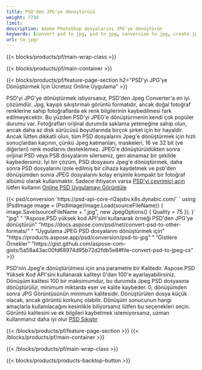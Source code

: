 ```yaml
---
title: PSD'den JPG'ye dönüştürücü
weight: 7730
limit: 
description: Adobe PhotoShop dosyalarını JPG'ye dönüştürün
keywords: [convert psd to jpg, psd to jpg, conversion to jpg, create jpg from psd, print psd as jpg]
url: to-jpg/
---
```


{{< blocks/products/pf/main-wrap-class >}}

{{< blocks/products/pf/main-container >}}

{{< blocks/products/pf/feature-page-section h2="PSD'yi JPG'ye Dönüştürmek İçin Ücretsiz Online Uygulama" >}}
<p>PSD'yi JPG'ye dönüştürmek istiyorsanız, PSD'den Jpeg Converter'a en iyi çözümdür. Jpg, kayıplı sıkıştırmalı görüntü formatıdır, ancak doğal fotoğraf renklerine sahip fotoğraflarda ek renk bilgilerinin kaybedilmesi fark edilmeyecektir. Bu yüzden PSD'yi JPEG'e dönüştürmenin kendi çok popüler durumu var. Fotoğrafları orijinal durumda saklama yeteneğine sahip olun, ancak daha az disk sürücüsü boyutlarında birçok şirket için bir hayaldir. Ancak lütfen dikkatli olun, tüm PSD dosyalarını Jpeg'e dönüştürmek için hızlı sonuçlardan kaçının, çünkü Jpeg katmanları, maskeleri, 16 ve 32 bit (ve diğerleri) renk modlarını desteklemez. JPEG'e dönüştürüldükten sonra orijinal PSD veya PSB dosyalarını silerseniz, geri alınamaz bir şekilde kaybedersiniz. İyi bir çözüm, PSD dosyasını Jpeg'e dönüştürmek, daha sonra PSD dosyalarını izole edilmiş bir cihaza kaydetmek ve psb'den dönüşümden sonra JPEG dosyalarını kolay erişimle kompakt bir fotoğraf albümü olarak kullanmaktır. Sadece ihtiyacın varsa <a href="/psd/view">PSD'yi çevrimiçi açın</a> lütfen kullanın <a href="/psd/view">Online PSD Uygulamayı Görüntüle</a></p>
{{< psd/conversion `https://psd-api-core-rl2ajsbv.k8s.dynabic.com/` 
`    using (PsdImage image = (PsdImage)Image.Load(sourceFileName))
    {
        image.Save(sourceFileName + ".jpg",  new JpegOptions() { Quality = 75 });
    }` 
		"jpg" "
“Aspose.PSD yüksek kod API'sini kullanarak örneği PSD'den JPG'ye dönüştürün"  "https://docs.aspose.com/psd/net/convert-psd-to-other-formats/" "
“Uygulama JPEG PSD dosyalarını dönüştürmek için" "https://products.aspose.app/psd/conversion/psd-to-jpg" "
“Gistlere Örnekler" "https://gist.github.com/aspose-com-gists/5a58a43ac00fd68974d95b72d2fdb5e8#file-convert-psd-to-jpeg-cs" >}}
<p>PSD'nin Jpeg'e dönüştürülmesi için ana parametre bir Kalitedir. Aspose.PSD Yüksek Kod API'sini kullanarak kaliteyi 0'dan 100'e ayarlayabilirsiniz. Dönüşüm kalitesi 100 bir maksimumdur, bu durumda Jpeg PSD dosyasına dönüştürülür, minimum miktarda eser ve kalite kaybeder. 0, dönüşümden sonra JPG Görüntüsünün minimum kalitesidir. Dönüştürülen dosya küçük olacak, ancak görüntü korkunç olabilir. Dönüşüm sonucunun hangi amaçlarla kullanılacağını kesinlikle biliyorsanız lütfen bu seçenekleri seçin. Görüntü kalitesini ve ek bilgileri kaybetmek istemiyorsanız, uzman kullanmanız daha iyi olur <a href="/psd/reduce-size">PSD Sıkıştır</a></p>
{{< /blocks/products/pf/feature-page-section >}}
{{< /blocks/products/pf/main-container >}}


{{< /blocks/products/pf/main-wrap-class >}}

{{< blocks/products/products-backtop-button >}}
